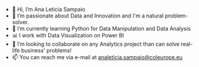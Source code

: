 - 👋 Hi, I’m Ana Leticia Sampaio
- 👀 I’m passionate about Data and Innovation and I'm a natural problem-solver.
- 🌱 I’m currently learning Python for Data Manipulation and Data Analysis
- 📊 I work with Data Visualization on Power BI
- 💞️ I’m looking to collaborate on any Analytics project than can solve real-life business' problems!
- 📫 You can reach me via e-mail at analeticia.sampaio@coleurope.eu
<!---
analeticiasampaio/analeticiasampaio is a ✨ special ✨ repository because its `README.md` (this file) appears on your GitHub profile.
You can click the Preview link to take a look at your changes.
--->
